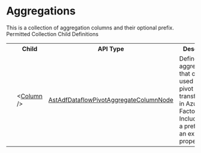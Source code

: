 # Aggregations

<div class="LanguageSummary"><div class ="SummaryItem">This is a collection of aggregation columns and their optional prefix.</div></div><div class="SchemaBindingGroup"><div class="SchemaBindingGroupHeader">Permitted Collection Child Definitions</div><table id="SchemaBindingList" class="SchemaBindingList"><tbody><tr><th class="SchemaBindingIconColumnHeader">&nbsp;</th><th class="SchemaBindingNameColumnHeader">Child</th><th class="SchemaBindingTypeColumnHeader">API Type</th><th class="SchemaBindingSummaryColumnHeader">Description</th></tr><tr class="cd0"><td class="SchemaBindingIcon"><div class="NotRequired" /></td><td class="SchemaBindingName"><span class="punc">&lt;</span><a href=Varigence.Languages.Biml.DataFactory.AstAdfDataflowPivotAggregateColumnNode.html">Column</a><span class="punc"> /&gt;</span></td><td class="SchemaBindingType"><a href="../api-reference/Varigence.Languages.Biml.DataFactory.AstAdfDataflowPivotAggregateColumnNode.html">AstAdfDataflowPivotAggregateColumnNode</a></td><td class="SchemaBindingSummary">Defines an aggregation that can be used within a pivot dataflow transformation in Azure Data Factory. Includes both a prefix and an expression property</td></tr></tbody></table></div>